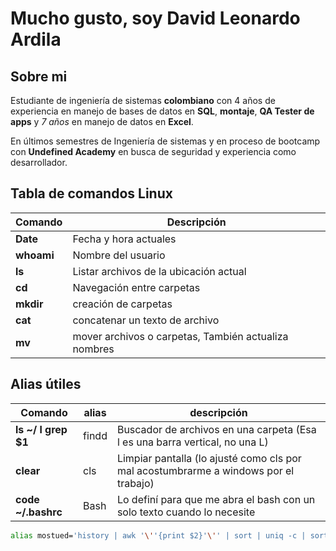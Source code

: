 <!--
**LeoArdila94/LeoArdila94** is a ✨ _special_ ✨ repository because its `README.md` (this file) appears on your GitHub profile.
 |`ls ~/ "|" grep $1`|findd|Buscador de archivos en una carpeta|
Here are some ideas to get you started:

- 🔭 I’m currently working on ...
- 🌱 I’m currently learning ...
- 👯 I’m looking to collaborate on ...
- 🤔 I’m looking for help with ...
- 💬 Ask me about ...
- 📫 How to reach me: ...
- 😄 Pronouns: ...
- ⚡ Fun fact: ...
-->


# Mucho gusto, soy David Leonardo Ardila

## Sobre mi

Estudiante de ingeniería de sistemas **colombiano** con 4 años de experiencia en manejo de bases de datos en **SQL**, **montaje**, **QA Tester de apps** y *7 años* en manejo de datos en **Excel**. 

En últimos semestres de Ingeniería de sistemas y en proceso de bootcamp con **Undefined Academy** en busca de seguridad y experiencia como desarrollador.

## Tabla de comandos Linux

 |**Comando**|**Descripción**|
 |-------|-----------|
 |**Date**|Fecha y hora actuales|
 |**whoami**|Nombre del usuario|
 |**ls**|Listar archivos de la ubicación actual|
 |**cd**|Navegación entre carpetas|
 |**mkdir**|creación de carpetas|
 |**cat**|concatenar un texto de archivo|
 |**mv**|mover archivos o carpetas, También actualiza nombres|
 
 ## Alias útiles
 |Comando|alias|descripción|
 |-------|-|-----------|
 |**ls ~/ l grep $1**|findd|Buscador de archivos en una carpeta (Esa l es una barra vertical, no una L)|
 |**clear**|cls|Limpiar pantalla (lo ajusté como cls por mal acostumbrarme a windows por el trabajo)|
 |**code ~/.bashrc**|Bash|Lo definí para que me abra el bash con un solo texto cuando lo necesite|
 
 ```bash
 alias mostued='history | awk '\''{print $2}'\'' | sort | uniq -c | sort -nr | head -n 10'
 ```
